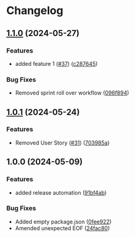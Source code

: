 # Changelog

## [1.1.0](https://github.com/MABIGMAC/Base-Template/compare/v1.0.2...v1.1.0) (2024-05-27)


### Features

* added feature 1 ([#37](https://github.com/MABIGMAC/Base-Template/issues/37)) ([c287645](https://github.com/MABIGMAC/Base-Template/commit/c2876459c0bceba3860fdf2343c702600a232788))


### Bug Fixes

* Removed sprint roll over workflow ([096f894](https://github.com/MABIGMAC/Base-Template/commit/096f8949baf1d22e0f51237f1ec05abd67583aba))

## [1.0.1](https://github.com/MABIGMAC/Base-Template/compare/v1.0.0...v1.0.1) (2024-05-24)


### Features

* Removed User Story ([#31](https://github.com/MABIGMAC/Base-Template/issues/31)) ([703985a](https://github.com/MABIGMAC/Base-Template/commit/703985a8d73bb17bf1f5353f930b1dcb19b364b8))

## 1.0.0 (2024-05-09)


### Features

* added release automation ([91bf4ab](https://github.com/MABIGMAC/Base-Template/commit/91bf4ab7675c9240b579ac89d547aedf956378de))


### Bug Fixes

* Added empty package.json ([0fee922](https://github.com/MABIGMAC/Base-Template/commit/0fee92227b1b878e951031b01e482da9acc2b6ad))
* Amended unexpected EOF ([24fac80](https://github.com/MABIGMAC/Base-Template/commit/24fac8042db02edffc6cad7b91eabc9e01b086c4))
